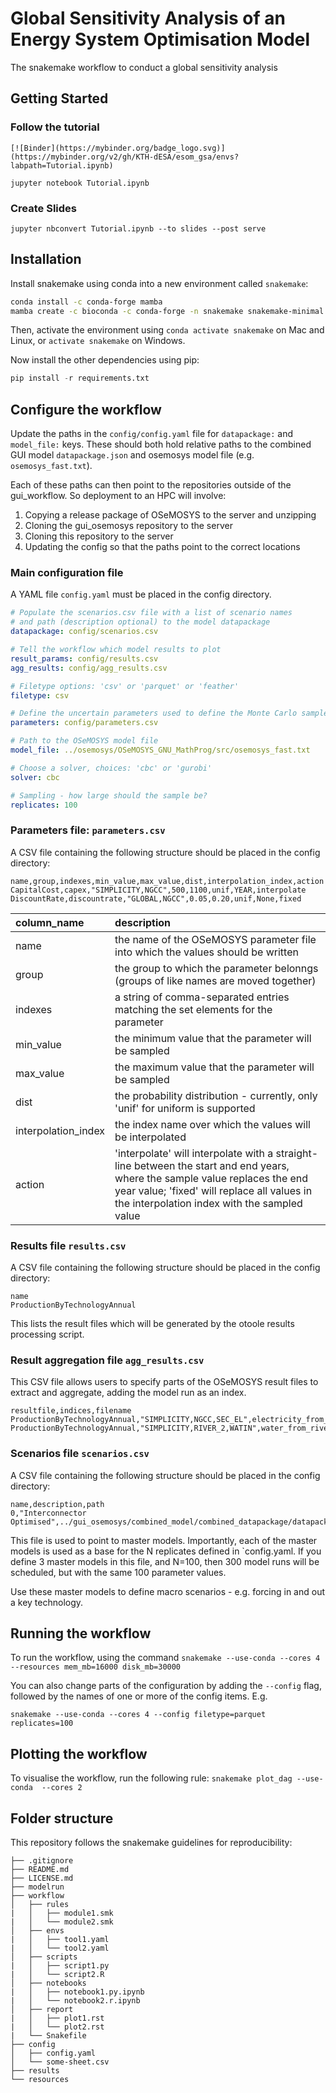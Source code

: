 # Global Sensitivity Analysis of an Energy System Optimisation Model

The snakemake workflow to conduct a global sensitivity analysis

## Getting Started

### Follow the tutorial

    [![Binder](https://mybinder.org/badge_logo.svg)](https://mybinder.org/v2/gh/KTH-dESA/esom_gsa/envs?labpath=Tutorial.ipynb)

    jupyter notebook Tutorial.ipynb

### Create Slides

    jupyter nbconvert Tutorial.ipynb --to slides --post serve

## Installation

Install snakemake using conda into a new environment called `snakemake`:

```bash
conda install -c conda-forge mamba
mamba create -c bioconda -c conda-forge -n snakemake snakemake-minimal pandas
```

Then, activate the environment using `conda activate snakemake` on Mac and Linux, or `activate snakemake` on Windows.

Now install the other dependencies using pip:

```python
pip install -r requirements.txt
```

## Configure the workflow

Update the paths in the `config/config.yaml` file for `datapackage:` and `model_file:` keys. These should both hold relative paths to the combined GUI model `datapackage.json` and osemosys model file (e.g. `osemosys_fast.txt`).

Each of these paths can then point to the repositories outside of the gui_workflow. So deployment to an HPC will involve:

1. Copying a release package of OSeMOSYS to the server and unzipping
2. Cloning the gui_osemosys repository to the server
3. Cloning this repository to the server
4. Updating the config so that the paths point to the correct locations

### Main configuration file

A YAML file `config.yaml` must be placed in the config directory.

```yaml
# Populate the scenarios.csv file with a list of scenario names
# and path (description optional) to the model datapackage
datapackage: config/scenarios.csv

# Tell the workflow which model results to plot
result_params: config/results.csv
agg_results: config/agg_results.csv

# Filetype options: 'csv' or 'parquet' or 'feather'
filetype: csv

# Define the uncertain parameters used to define the Monte Carlo sample
parameters: config/parameters.csv

# Path to the OSeMOSYS model file
model_file: ../osemosys/OSeMOSYS_GNU_MathProg/src/osemosys_fast.txt

# Choose a solver, choices: 'cbc' or 'gurobi'
solver: cbc

# Sampling - how large should the sample be?
replicates: 100
```

### Parameters file: `parameters.csv`

A CSV file containing the following structure should be placed in the config directory:

```csv
name,group,indexes,min_value,max_value,dist,interpolation_index,action
CapitalCost,capex,"SIMPLICITY,NGCC",500,1100,unif,YEAR,interpolate
DiscountRate,discountrate,"GLOBAL,NGCC",0.05,0.20,unif,None,fixed
```

column_name | description
:-- | :--
name | the name of the OSeMOSYS parameter file into which the values should be written
group | the group to which the parameter belonngs (groups of like names are moved together)
indexes | a string of comma-separated entries matching the set elements for the parameter
min_value | the minimum value that the parameter will be sampled
max_value | the maximum value that the parameter will be sampled
dist | the probability distribution - currently, only 'unif' for uniform is supported
interpolation_index | the index name over which the values will be interpolated
action | 'interpolate' will interpolate with a straight-line between the start and end years, where the sample value replaces the end year value; 'fixed' will replace all values in the interpolation index with the sampled value

### Results file `results.csv`

A CSV file containing the following structure should be placed in the config directory:

```csv
name
ProductionByTechnologyAnnual
```

This lists the result files which will be generated by the otoole results processing script.

### Result aggregation file `agg_results.csv`

This CSV file allows users to specify parts of the OSeMOSYS result files to extract and aggregate,
adding the model run as an index.

```csv
resultfile,indices,filename
ProductionByTechnologyAnnual,"SIMPLICITY,NGCC,SEC_EL",electricity_from_gas
ProductionByTechnologyAnnual,"SIMPLICITY,RIVER_2,WATIN",water_from_rivers
```

### Scenarios file `scenarios.csv`

A CSV file containing the following structure should be placed in the config directory:

```csv
name,description,path
0,"Interconnector Optimised",../gui_osemosys/combined_model/combined_datapackage/datapackage.json
```

This file is used to point to master models. Importantly, each of the master models is used as
a base for the N replicates defined in `config.yaml. If you define 3 master models in this file,
and N=100, then 300 model runs will be scheduled, but with the same 100 parameter values.

Use these master models to define macro scenarios - e.g. forcing in and out a key technology.

## Running the workflow

To run the workflow, using the command `snakemake --use-conda --cores 4 --resources mem_mb=16000 disk_mb=30000`

You can also change parts of the configuration by adding the `--config` flag, followed by the names of one
or more of the config items. E.g.

    snakemake --use-conda --cores 4 --config filetype=parquet replicates=100

## Plotting the workflow

To visualise the workflow, run the following rule: `snakemake plot_dag --use-conda  --cores 2`

## Folder structure

This repository follows the snakemake guidelines for reproducibility:

    ├── .gitignore
    ├── README.md
    ├── LICENSE.md
    ├── modelrun
    ├── workflow
    │   ├── rules
    |   │   ├── module1.smk
    |   │   └── module2.smk
    │   ├── envs
    |   │   ├── tool1.yaml
    |   │   └── tool2.yaml
    │   ├── scripts
    |   │   ├── script1.py
    |   │   └── script2.R
    │   ├── notebooks
    |   │   ├── notebook1.py.ipynb
    |   │   └── notebook2.r.ipynb
    │   ├── report
    |   │   ├── plot1.rst
    |   │   └── plot2.rst
    |   └── Snakefile
    ├── config
    │   ├── config.yaml
    │   └── some-sheet.csv
    ├── results
    └── resources
